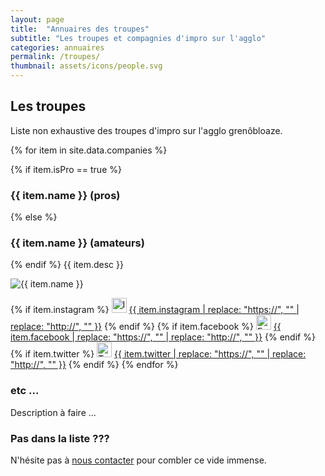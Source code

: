 ```yaml
---
layout: page
title:  "Annuaires des troupes"
subtitle: "Les troupes et compagnies d'impro sur l'agglo"
categories: annuaires
permalink: /troupes/
thumbnail: assets/icons/people.svg
---
```


## Les troupes

Liste non exhaustive des troupes d'impro sur l'agglo grenôbloaze.

{% for item in site.data.companies %}

{% if item.isPro == true %}
### {{ item.name }} (pros)
{% else %}
### {{ item.name }} (amateurs)
{% endif %}
{{ item.desc }}

<img src="{{ site.baseurl }}/assets/images/companies/{{ item.img }}" alt="{{ item.name }}">

{% if item.instagram %}
<img src="'assets/icons/instagram.svg' | relative_url }}" width="24" alt="Instagram">
<a href= '{{ item.instagram }}'>{{ item.instagram | replace: "https://", ""  | replace: "http://", "" }}</a>
{% endif %}
{% if item.facebook %}
<img src="{{ 'assets/icons/facebook.svg' | relative_url }}" width="24" alt="Facebook">
<a href= '{{ item.facebook }}'>{{ item.facebook | replace: "https://", ""  | replace: "http://", "" }}</a>
{% endif %}
{% if item.twitter %}
<img src="{{ 'assets/icons/twitter.svg' | relative_url }}" width="24" alt="Twitter">
<a href= '{{ item.twitter }}'>{{ item.twitter | replace: "https://", ""  | replace: "http://", "" }}</a>
{% endif %}
{% endfor %}

### etc ...
Description à faire ...

### Pas dans la liste ???
N'hésite pas à [nous contacter](/contact) pour combler ce vide immense.